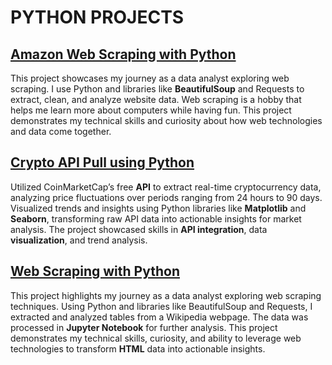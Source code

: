 # **PYTHON PROJECTS**

<h2><a href= "https://github.com/Masood011/Portfolio_Projects/blob/Python_Projects/Amzazon%20Web%20Scraping.ipynb">Amazon Web Scraping with Python</a></h2>

<p> This project showcases my journey as a data analyst exploring web scraping. I use Python and libraries like <b>BeautifulSoup</b> and Requests to extract, clean, and analyze website data. Web scraping is a hobby that helps me learn more about computers while having fun. This project demonstrates my technical skills and curiosity about how web technologies and data come together.

</p>

<h2><a href= "https://github.com/Masood011/Portfolio_Projects/blob/Python_Projects/API%20Crypto.ipynb">Crypto API Pull using Python</a></h2>
<p>
Utilized CoinMarketCap’s free <b>API</b> to extract real-time cryptocurrency data, analyzing price fluctuations over periods ranging from 24 hours to 90 days. Visualized trends and insights using Python libraries like <b>Matplotlib</b> and <b>Seaborn</b>, transforming raw API data into actionable insights for market analysis. The project showcased skills in <b>API integration</b>, data <b>visualization</b>, and trend analysis.
  
</p>


<h2><a href= "https://github.com/Masood011/Portfolio_Projects/blob/Python_Projects/Web_Scraping1.ipynb">Web Scraping with Python</a></h2>

<p> This project highlights my journey as a data analyst exploring web scraping techniques. Using Python and libraries like BeautifulSoup and Requests, I extracted and analyzed tables from a Wikipedia webpage. The data was processed in <b>Jupyter Notebook</b> for further analysis. This project demonstrates my technical skills, curiosity, and ability to leverage web technologies to transform <b>HTML</b> data into actionable insights.
</p>
